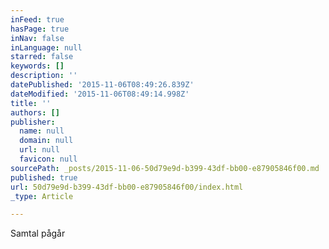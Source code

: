 ```yaml
---
inFeed: true
hasPage: true
inNav: false
inLanguage: null
starred: false
keywords: []
description: ''
datePublished: '2015-11-06T08:49:26.839Z'
dateModified: '2015-11-06T08:49:14.998Z'
title: ''
authors: []
publisher:
  name: null
  domain: null
  url: null
  favicon: null
sourcePath: _posts/2015-11-06-50d79e9d-b399-43df-bb00-e87905846f00.md
published: true
url: 50d79e9d-b399-43df-bb00-e87905846f00/index.html
_type: Article

---
```

Samtal pågår
